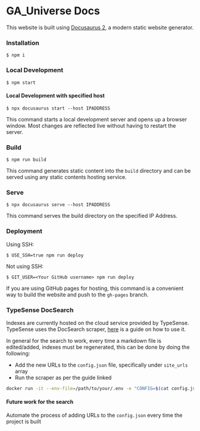 # GA_Universe Docs

This website is built using [Docusaurus 2](https://docusaurus.io/), a modern static website generator.

### Installation

```
$ npm i
```

### Local Development

```
$ npm start
```

#### Local Development with specified host

```
$ npx docusaurus start --host IPADDRESS
```

This command starts a local development server and opens up a browser window. Most changes are reflected live without having to restart the server.

### Build

```
$ npm run build
```

This command generates static content into the `build` directory and can be served using any static contents hosting service.

### Serve

```
$ npx docusaurus serve --host IPADDRESS
```

This command serves the build directory on the specified IP Address.

### Deployment

Using SSH:

```
$ USE_SSH=true npm run deploy
```

Not using SSH:

```
$ GIT_USER=<Your GitHub username> npm run deploy
```

If you are using GitHub pages for hosting, this command is a convenient way to build the website and push to the `gh-pages` branch.

### TypeSense DocSearch

Indexes are currently hosted on the cloud service provided by TypeSense. TypeSense uses the DocSearch scraper, [here](https://typesense.org/docs/guide/docsearch.html#step-1-set-up-docsearch-scraper) is a guide on how to use it.

In general for the search to work, every time a markdown file is edited/added, indexes must be regenerated, this can be done by doing the following:

- Add the new URLs to the `config.json` file, specifically under `site_urls` array
- Run the scraper as per the guide linked

```bash
docker run -it --env-file=/path/to/your/.env -e "CONFIG=$(cat config.json | jq -r tostring)" typesense/docsearch-scraper:0.8.0

```

#### Future work for the search

Automate the process of adding URLs to the `config.json` every time the project is built
